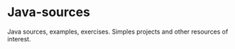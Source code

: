 # Java-sources
Java sources, examples, exercises. Simples projects and other resources of interest.
